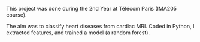 This project was done during the 2nd Year at Télécom Paris (IMA205 course).

The aim was to classify heart diseases from cardiac MRI. Coded in Python, I extracted features, and trained a model (a random forest).
